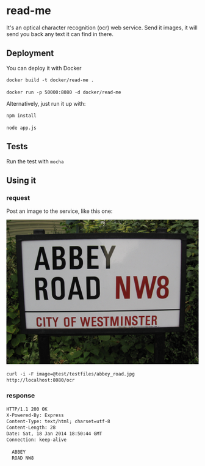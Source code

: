 # read-me

It's an optical character recognition (ocr) web service.  Send it images, it will send you back any text it can find in there.

## Deployment

You can deploy it with Docker

    docker build -t docker/read-me .

    docker run -p 50000:8080 -d docker/read-me

Alternatively, just run it up with:

    npm install

    node app.js

## Tests

Run the test with `mocha`


## Using it

### request

Post an image to the service, like this one: 

![Abbey road picture](src/test/testfiles/abbey_road.jpg "Abbey Road - Optical Character Recoginition")

    curl -i -F image=@test/testfiles/abbey_road.jpg http://localhost:8080/ocr


### response

    HTTP/1.1 200 OK
    X-Powered-By: Express
    Content-Type: text/html; charset=utf-8
    Content-Length: 28
    Date: Sat, 18 Jan 2014 18:50:44 GMT
    Connection: keep-alive

      ABBEY
      ROAD NW8

